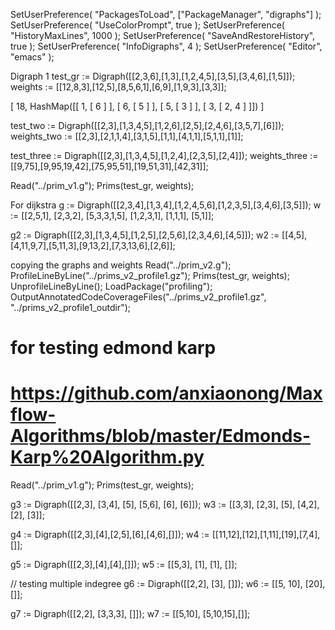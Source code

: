 SetUserPreference( "PackagesToLoad", ["PackageManager", "digraphs"] );
SetUserPreference( "UseColorPrompt", true );
SetUserPreference( "HistoryMaxLines", 1000 );
SetUserPreference( "SaveAndRestoreHistory", true );
SetUserPreference( "InfoDigraphs", 4 );
SetUserPreference( "Editor", "emacs" );

Digraph 1
test_gr := Digraph([[2,3,6],[1,3],[1,2,4,5],[3,5],[3,4,6],[1,5]]); 
weights := [[12,8,3],[12,5],[8,5,6,1],[6,9],[1,9,3],[3,3]];  

[ 18, HashMap([[ 1, [ 6 ] ], [ 6, [ 5 ] ], [ 5, [ 3 ] ], [ 3, [ 2, 4 ] ]]) ]



test_two := Digraph([[2,3],[1,3,4,5],[1,2,6],[2,5],[2,4,6],[3,5,7],[6]]);
weights_two := [[2,3],[2,1,1,4],[3,1,5],[1,1],[4,1,1],[5,1,1],[1]]; 


test_three := Digraph([[2,3],[1,3,4,5],[1,2,4],[2,3,5],[2,4]]);
weights_three := [[9,75],[9,95,19,42],[75,95,51],[19,51,31],[42,31]];


Read("../prim_v1.g"); Prims(test_gr, weights); 



For dijkstra
g := Digraph([[2,3,4],[1,3,4],[1,2,4,5,6],[1,2,3,5],[3,4,6],[3,5]]);
w := [[2,5,1], [2,3,2], [5,3,3,1,5], [1,2,3,1], [1,1,1], [5,1]];

<!-- https://www.scaler.com/topics/data-structures/dijkstra-algorithm/ -->
g2 := Digraph([[2,3],[1,3,4,5],[1,2,5],[2,5,6],[2,3,4,6],[4,5]]);
w2 := [[4,5],[4,11,9,7],[5,11,3],[9,13,2],[7,3,13,6],[2,6]]; 

<!-- expect 
rec( distances := [ 0, 4, 5, 13, 8, 14 ], edges := [ -1, 1, 2, 3, 3, 4 ], parents := [ -1, 1, 1, 2, 3, 5 ] ) -->

copying the graphs and weights
Read("../prim_v2.g");
ProfileLineByLine("../prims_v2_profile1.gz"); Prims(test_gr, weights); UnprofileLineByLine();
LoadPackage("profiling");
OutputAnnotatedCodeCoverageFiles("../prims_v2_profile1.gz", "../prims_v2_profile1_outdir");



# for testing edmond karp 
# https://github.com/anxiaonong/Maxflow-Algorithms/blob/master/Edmonds-Karp%20Algorithm.py

<!-- https://github.com/anxiaonong/Maxflow-Algorithms -->

Read("../prim_v1.g"); Prims(test_gr, weights); 

g3 := Digraph([[2,3], [3,4], [5], [5,6], [6], [6]]);
w3 := [[3,3], [2,3], [5], [4,2], [2], [3]];


g4 := Digraph([[2,3],[4],[2,5],[6],[4,6],[]]);
w4 := [[11,12],[12],[1,11],[19],[7,4],[]];


g5 := Digraph([[2,3],[4],[4],[]]);
w5 := [[5,3], [1], [1], []];


// testing multiple indegree
g6 := Digraph([[2,2], [3], []]);
w6 := [[5, 10], [20], []];

g7 := Digraph([[2,2], [3,3,3], []]);
w7 := [[5,10], [5,10,15],[]];

<!-- https://www.quora.com/Why-does-Dinics-algorithm-work-in-O-V-2-*-E-while-Edmonds-Karp-works-in-O-V-*-E-2 -->